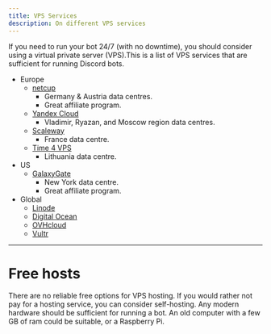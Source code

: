```yaml
---
title: VPS Services
description: On different VPS services
---
```


If you need to run your bot 24/7 (with no downtime), you should consider using a virtual private server (VPS).This is a list of VPS services that are sufficient for running Discord bots.

* Europe
    * [netcup](https://www.netcup.eu/)
        * Germany & Austria data centres.
        * Great affiliate program.
    * [Yandex Cloud](https://cloud.yandex.ru/)
        * Vladimir, Ryazan, and Moscow region data centres.
    * [Scaleway](https://www.scaleway.com/)
        * France data centre.
    * [Time 4 VPS](https://www.time4vps.eu/)
        * Lithuania data centre.
* US
    * [GalaxyGate](https://galaxygate.net/)
        * New York data centre.
        * Great affiliate program.
* Global
    * [Linode](https://www.linode.com/)
    * [Digital Ocean](https://www.digitalocean.com/)
    * [OVHcloud](https://www.ovhcloud.com/)
    * [Vultr](https://www.vultr.com/)

---
# Free hosts
There are no reliable free options for VPS hosting. If you would rather not pay for a hosting service, you can consider self-hosting.
Any modern hardware should be sufficient for running a bot. An old computer with a few GB of ram could be suitable, or a Raspberry Pi.
